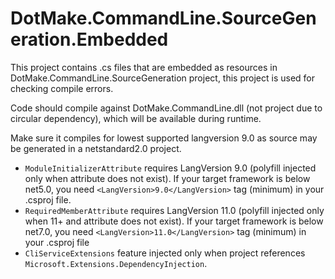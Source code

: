 # DotMake.CommandLine.SourceGeneration.Embedded

This project contains .cs files that are embedded as resources in DotMake.CommandLine.SourceGeneration project, 
this project is used for checking compile errors.

Code should compile against DotMake.CommandLine.dll (not project due to circular dependency),
which will be available during runtime.

Make sure it compiles for lowest supported langversion 9.0 as source may be generated in a netstandard2.0 project.
- `ModuleInitializerAttribute` requires LangVersion 9.0 (polyfill injected only when attribute does not exist).
  If your target framework is below net5.0, you need `<LangVersion>9.0</LangVersion>` tag (minimum) in your .csproj file.
- `RequiredMemberAttribute` requires LangVersion 11.0 (polyfill injected only when 11+ and attribute does not exist).
  If your target framework is below net7.0, you need `<LangVersion>11.0</LangVersion>` tag (minimum) in your .csproj file
- `CliServiceExtensions` feature injected only when project references `Microsoft.Extensions.DependencyInjection`.
